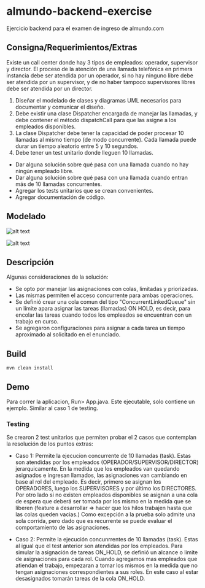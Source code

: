 # almundo-backend-exercise

Ejercicio backend para el examen de ingreso de almundo.com 

## Consigna/Requerimientos/Extras



Existe un call center donde hay 3 tipos de empleados: operador, supervisor y director. El proceso de la atención de una llamada
telefónica en primera instancia debe ser atendida por un operador, si no hay ninguno libre debe ser atendida por un supervisor, y de no
haber tampoco supervisores libres debe ser atendida por un director.

1. Diseñar el modelado de clases y diagramas UML necesarios para documentar y comunicar el diseño.
2. Debe existir una clase Dispatcher encargada de manejar las llamadas, y debe contener el método dispatchCall para que las
asigne a los empleados disponibles.
3. La clase Dispatcher debe tener la capacidad de poder procesar 10 llamadas al mismo tiempo (de modo concurrente). Cada llamada puede durar un tiempo aleatorio entre 5 y 10 segundos.
4. Debe tener un test unitario donde lleguen 10 llamadas.


* Dar alguna solución sobre qué pasa con una llamada cuando no hay ningún empleado libre.
* Dar alguna solución sobre qué pasa con una llamada cuando entran más de 10 llamadas concurrentes.
* Agregar los tests unitarios que se crean convenientes.
* Agregar documentación de código.

## Modelado

![alt text](https://raw.githubusercontent.com/ewatemberg/almundo-backend-exercise/master/Diseño.jpg)

![alt text](https://raw.githubusercontent.com/ewatemberg/almundo-backend-exercise/master/Diagrama.jpg)


## Descripción

Algunas consideraciones de la solución:
- Se opto por manejar las asignaciones con colas, limitadas y priorizadas.
- Las mismas permiten el acceso concurrente para ambas operaciones.
- Se definió crear una cola comun del tipo "ConcurrentLinkedQueue" sin un límite apara asignar las tareas (llamadas) ON HOLD, es decir, para encolar las tareas cuando todos los empleados se encuentran con un trabajo en curso.
- Se agregaron configuraciones para asignar a cada tarea un tiempo aproximado al solicitado en el enunciado.

## Build

    mvn clean install


## Demo

Para correr la aplicacion, Run> App.java. 
Este ejecutable, solo contiene un ejemplo. Similar al caso 1 de testing.

### Testing 

Se crearon 2 test unitarios que permiten probar el 2 casos que contemplan la resolución de los puntos extras:

* Caso 1:
Permite la ejecucion concurrente de 10 llamadas (task). Estas son atendidas por los empleados (OPERADOR/SUPERVISOR/DIRECTOR) jerarquicamente. 
En la medida que los empleados van quedando asignados e ingresan llamados, las asignaciones van cambiando en base al rol del empleado. Es decir, primero se asignan los OPERADORES, luego los SUPERVISORES y por último los DIRECTORES.
Por otro lado si no existen empleados disponibles se asignan a una cola de espera que deberá ser tomada por los mismo en la medida que se liberen (feature a desarrollar => hacer que los hilos trabajen hasta que las colas queden vacias.)
Como excepción a la prueba solo admite una sola corrida, pero dado que es recurrente se puede evaluar el comportamiento de las asignaciones.

* Caso 2: 
Permite la ejecución concunrrentes de 10 llamadas (task). Estas al igual que el test anterior son atendidas por los empleados. Para simular la asignación de tareas ON_HOLD, se definió un alcance o limite de asignaciones para cada rol. Cuando agregamos mas empleados que atiendan el trabajo, empezaran a tomar los mismos en la medida que no tengan asignaciones correspondientes a sus roles. En este caso al estar desasignados tomarán tareas de la cola ON_HOLD.



 

